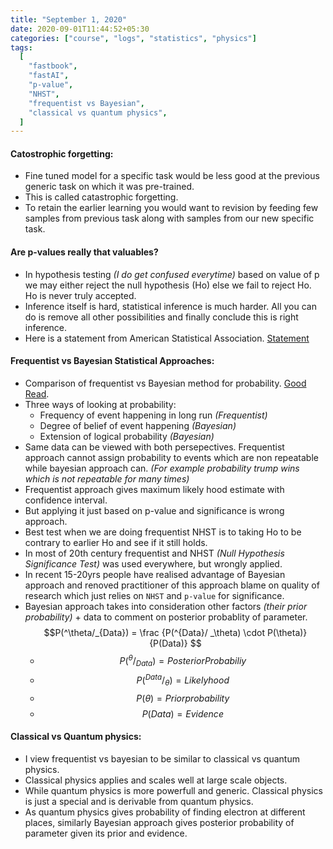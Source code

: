 ```yaml
---
title: "September 1, 2020"
date: 2020-09-01T11:44:52+05:30
categories: ["course", "logs", "statistics", "physics"]
tags:
  [
    "fastbook",
    "fastAI",
    "p-value",
    "NHST",
    "frequentist vs Bayesian",
    "classical vs quantum physics",
  ]
---
```


#### Catostrophic forgetting:

- Fine tuned model for a specific task would be less good at the previous
  generic task on which it was pre-trained.
- This is called catastrophic forgetting.
- To retain the earlier learning you would want to revision by feeding few
  samples from previous task along with samples from our new specific task.

#### Are p-values really that valuables?

- In hypothesis testing _(I do get confused everytime)_ based on value of p
  we may either reject the null hypothesis (Ho) else we fail to reject Ho.
  Ho is never truly accepted.
- Inference itself is hard, statistical inference is much harder. All you
  can do is remove all other possibilities and finally conclude this is right
  inference.
- Here is a statement from American Statistical Association. [Statement](https://github.com/PuneethaPai/puneethapai.github.io/blob/source/static/papers/P-ValueStatement.pdf)

#### Frequentist vs Bayesian Statistical Approaches:

- Comparison of frequentist vs Bayesian method for probability. [Good Read](https://www.digitalvidya.com/blog/frequentist-vs-bayesian/).
- Three ways of looking at probability:
  - Frequency of event happening in long run _(Frequentist)_
  - Degree of belief of event happening _(Bayesian)_
  - Extension of logical probability _(Bayesian)_
- Same data can be viewed with both persepectives. Frequentist approach cannot
  assign probability to events which are non repeatable while bayesian approach can.
  _(For example probability trump wins which is not repeatable for many times)_
- Frequentist approach gives maximum likely hood estimate with confidence interval.
- But applying it just based on p-value and significance is wrong approach.
- Best test when we are doing frequentist NHST is to taking Ho to be contrary
  to earlier Ho and see if it still holds.
- In most of 20th century frequentist and NHST _(Null Hypothesis Significance Test)_
  was used everywhere, but wrongly applied.
- In recent 15-20yrs people have realised advantage of Bayesian approach and renoved
  practitioner of this approach blame on quality of research which just relies on `NHST`
  and `p-value` for significance.
- Bayesian approach takes into consideration other factors _(their prior probability)_ + data
  to comment on posterior probablity of parameter.
  $$P(^\theta/_{Data}) = \frac {P(^{Data}/ _\theta) \cdot P(\theta)} {P(Data)} $$
  - $$P(^\theta/_{Data}) = Posterior Probabiliy  $$
  - $$P(^{Data}/ _\theta) = Likely hood $$
  - $$P(\theta) = Prior probability $$
  - $$P(Data) = Evidence $$

#### Classical vs Quantum physics:

- I view frequentist vs bayesian to be similar to classical vs quantum physics.
- Classical physics applies and scales well at large scale objects.
- While quantum physics is more powerfull and generic. Classical physics is just
  a special and is derivable from quantum physics.
- As quantum physics gives probability of finding electron at different places, similarly
  Bayesian approach gives posterior probability of parameter given its prior and evidence.
